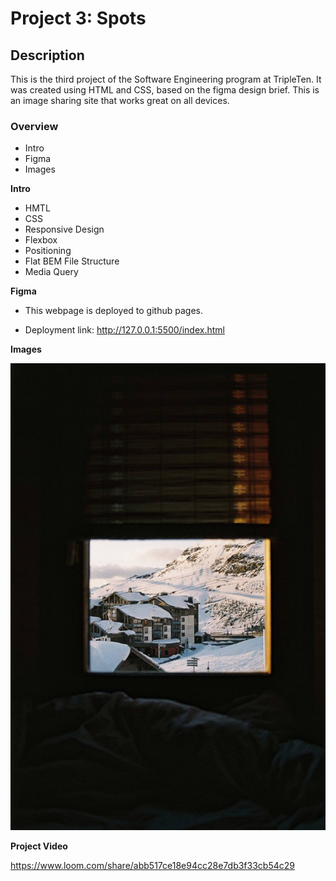# Project 3: Spots

## Description 

This is the third project of the Software Engineering program at TripleTen. It was created using HTML and CSS, based on the figma design brief. This is an image sharing site that works great on all devices. 


### Overview  

* Intro  
* Figma  
* Images 
  
**Intro**

* HMTL 
* CSS
* Responsive Design
* Flexbox 
* Positioning
* Flat BEM File Structure
* Media Query
  
**Figma**  
  
- This webpage is deployed to github pages. 

* Deployment link: http://127.0.0.1:5500/index.html
  
**Images**  
  
![Val](images/1-photo-by-moritz-feldmann-from-pexels.jpg)

**Project Video**

https://www.loom.com/share/abb517ce18e94cc28e7db3f33cb54c29

